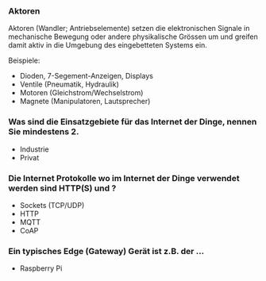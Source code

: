 
### Aktoren

Aktoren (Wandler; Antriebselemente) setzen die elektronischen Signale in mechanische Bewegung oder andere physikalische Grössen um und greifen damit aktiv in die Umgebung des eingebetteten Systems ein.

Beispiele:

- Dioden, 7-Segement-Anzeigen, Displays
- Ventile (Pneumatik, Hydraulik)
- Motoren (Gleichstrom/Wechselstrom)
- Magnete (Manipulatoren, Lautsprecher)

### Was sind die Einsatzgebiete für das Internet der Dinge, nennen Sie mindestens 2.
- Industrie
- Privat

### Die Internet Protokolle wo im Internet der Dinge verwendet werden sind HTTP(S) und ?
- Sockets (TCP/UDP)
- HTTP
- MQTT
- CoAP

### Ein typisches Edge (Gateway) Gerät ist z.B. der ...
- Raspberry Pi
